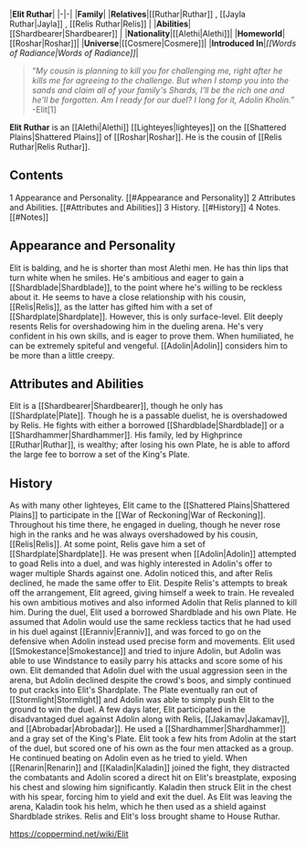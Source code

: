 |**Elit Ruthar**|
|-|-|
|**Family**|
|**Relatives**|[[Ruthar\|Ruthar]] , [[Jayla Ruthar\|Jayla]] , [[Relis Ruthar\|Relis]] |
|**Abilities**|[[Shardbearer\|Shardbearer]] |
|**Nationality**|[[Alethi\|Alethi]]|
|**Homeworld**|[[Roshar\|Roshar]]|
|**Universe**|[[Cosmere\|Cosmere]]|
|**Introduced In**|*[[Words of Radiance\|Words of Radiance]]*|

>“*My cousin is planning to kill you for challenging me, right after he kills me for agreeing to the challenge. But when I stomp you into the sands and claim all of your family's Shards, I’ll be the rich one and he’ll be forgotten. Am I ready for our duel? I long for it, Adolin Kholin.*”
\-Elit[1]


**Elit Ruthar** is an [[Alethi\|Alethi]] [[Lighteyes\|lighteyes]] on the [[Shattered Plains\|Shattered Plains]] of [[Roshar\|Roshar]]. He is the cousin of [[Relis Ruthar\|Relis Ruthar]].

## Contents

1 Appearance and Personality. [[#Appearance and Personality]] 
2 Attributes and Abilities. [[#Attributes and Abilities]] 
3 History. [[#History]] 
4 Notes. [[#Notes]] 


## Appearance and Personality
Elit is balding, and he is shorter than most Alethi men. He has thin lips that turn white when he smiles. He's ambitious and eager to gain a [[Shardblade\|Shardblade]], to the point where he's willing to be reckless about it. He seems to have a close relationship with his cousin, [[Relis\|Relis]], as the latter has gifted him with a set of [[Shardplate\|Shardplate]]. However, this is only surface-level. Elit deeply resents Relis for overshadowing him in the dueling arena. He's very confident in his own skills, and is eager to prove them. When humiliated, he can be extremely spiteful and vengeful. [[Adolin\|Adolin]] considers him to be more than a little creepy.

## Attributes and Abilities
Elit is a [[Shardbearer\|Shardbearer]], though he only has [[Shardplate\|Plate]]. Though he is a passable duelist, he is overshadowed by Relis. He fights with either a borrowed [[Shardblade\|Shardblade]] or a [[Shardhammer\|Shardhammer]]. His family, led by Highprince [[Ruthar\|Ruthar]], is wealthy; after losing his own Plate, he is able to afford the large fee to borrow a set of the King's Plate.

## History
As with many other lighteyes, Elit came to the [[Shattered Plains\|Shattered Plains]] to participate in the [[War of Reckoning\|War of Reckoning]]. Throughout his time there, he engaged in dueling, though he never rose high in the ranks and he was always overshadowed by his cousin, [[Relis\|Relis]]. At some point, Relis gave him a set of [[Shardplate\|Shardplate]].
He was present when [[Adolin\|Adolin]] attempted to goad Relis into a duel, and was highly interested in Adolin's offer to wager multiple Shards against one. Adolin noticed this, and after Relis declined, he made the same offer to Elit. Despite Relis's attempts to break off the arrangement, Elit agreed, giving himself a week to train. He revealed his own ambitious motives and also informed Adolin that Relis planned to kill him.
During the duel, Elit used a borrowed Shardblade and his own Plate. He assumed that Adolin would use the same reckless tactics that he had used in his duel against [[Eranniv\|Eranniv]], and was forced to go on the defensive when Adolin instead used precise form and movements. Elit used [[Smokestance\|Smokestance]] and tried to injure Adolin, but Adolin was able to use Windstance to easily parry his attacks and score some of his own. Elit demanded that Adolin duel with the usual aggression seen in the arena, but Adolin declined despite the crowd's boos, and simply continued to put cracks into Elit's Shardplate. The Plate eventually ran out of [[Stormlight\|Stormlight]] and Adolin was able to simply push Elit to the ground to win the duel.
A few days later, Elit participated in the disadvantaged duel against Adolin along with Relis, [[Jakamav\|Jakamav]], and [[Abrobadar\|Abrobadar]]. He used a [[Shardhammer\|Shardhammer]] and a gray set of the King's Plate. Elit took a few hits from Adolin at the start of the duel, but scored one of his own as the four men attacked as a group. He continued beating on Adolin even as he tried to yield. When [[Renarin\|Renarin]] and [[Kaladin\|Kaladin]] joined the fight, they distracted the combatants and Adolin scored a direct hit on Elit's breastplate, exposing his chest and slowing him significantly. Kaladin then struck Elit in the chest with his spear, forcing him to yield and exit the duel. As Elit was leaving the arena, Kaladin took his helm, which he then used as a shield against Shardblade strikes. Relis and Elit's loss brought shame to House Ruthar.



https://coppermind.net/wiki/Elit